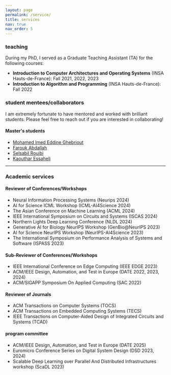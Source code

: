 ```yaml
---
layout: page
permalink: /service/
title: services
nav: true
nav_order: 5
---
```


### teaching

During my PhD, I served as a Graduate Teaching Assistant (TA) for the following courses:

- **Introduction to Computer Architectures and Operating Systems** (INSA Hauts-de-France): Fall 2021, 2022, 2023
- **Introduction to Algorithm and Programming** (INSA Hauts-de-France): Fall 2022

### student mentees/collaborators

I am extremely fortunate to have mentored and worked with brilliant students. Please feel free to reach out if you are interested in collaborating!

#### Master's students

- [Mohamed Imed Eddine Ghebriout](https://dz.linkedin.com/in/mohamed-imed-eddine-ghebriout-a4b9601b1)
- [Farouk Abdallah](https://www.linkedin.com/in/farouk-abdallah/)
- [Selsabil Rouibi](https://www.linkedin.com/in/selsabil-rouibi/)
- [Kaouthar Essaheli](https://www.linkedin.com/in/kaouthar-essaheli-78667921a/)

---

### Academic services

#### Reviewer of Conferences/Workshops

- Neural Information Processing Systems (Neurips 2024)
- AI for Science ICML Workshop (ICML-AI4Science 2024)
- The Asian Conference on Machine Learning (ACML 2024)
- IEEE International Symposium on Circuits and Systems (ISCAS 2024)
- Northern Lights Deep Learning Conference (NLDL 2024)
- Generative AI for Biology NeurIPS Workshop (GenBio@NeurIPS 2023)
- AI for Science NeurIPS Workshop (NeurIPS-AI4Science 2023)
- The International Symposium on Performance Analysis of Systems and Software (ISPASS 2023)

#### Sub-Reviewer of Conferences/Workshops

- IEEE International Conference on Edge Computing (IEEE EDGE 2023)
- ACM/IEEE Design, Automation, and Test in Europe (DATE 2022, 2023, 2024)
- ACM/SIGAPP Symposium On Applied Computing (SAC 2022)

#### Reviewer of Journals

- ACM Transactions on Computer Systems (TOCS)
- ACM Transactions on Embedded Computing Systems (TECS)
- IEEE Transactions on Computer-Aided Design of Integrated Circuits and Systems (TCAD)

#### program committee

- ACM/IEEE Design, Automation, and Test in Europe (DATE 2025)
- Euromicro Conference Series on Digital System Design (DSD 2023, 2024)
- Scalable Deep Learning over Parallel And Distributed Infrastructures workshop (ScaDL 2023)
